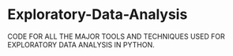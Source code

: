 # Exploratory-Data-Analysis
CODE FOR ALL THE MAJOR TOOLS AND TECHNIQUES USED FOR EXPLORATORY DATA ANALYSIS IN PYTHON.
